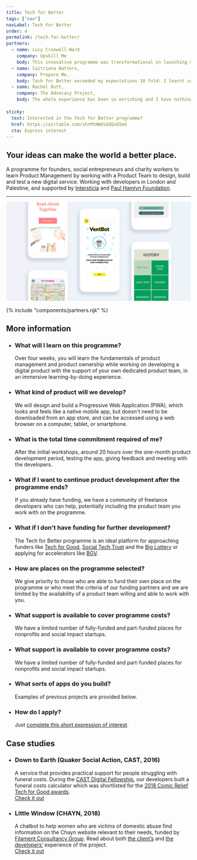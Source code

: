 ```yaml
---
title: Tech for Better
tags: ["nav"]
navLabel: Tech For Better
order: 4
permalink: /tech-for-better/
partners:
  - name: Lucy Cranwell-Ward
    company: Upskill Me
    body: This innovative programme was transformational in launching my startup. The developers were extremely passionate, considerate and easy to work with, and they understood the huge problem that I was trying to solve. I am so grateful for this programme giving me the chance to bring my idea to life!
  - name: Caitriona Watters,
    company: Prepare Me,
    body: Tech for Better exceeded my expectations 10 fold! I learnt so much. The entire programme was intense, full of energy, creativity and innovation and above all thoroughly enjoyable.
  - name: Rachel Butt,
    company: The Advocacy Project,
    body: The whole experience has been so enriching and I have nothing but gratitude for the whole shebang! We've come away with an amazing product that we're looking to develop and I've found a deep love for tech and its potential to make the world a better place.

sticky:
  text: Interested in the Tech for Better programme?
  href: https://airtable.com/shrMtNWdsGQQs65mO
  cta: Express interest
---
```


## Your ideas can make the world a better place.

A programme for founders, social entrepreneurs and charity workers to learn Product Management by working with a Product Team to design, build and test a new digital service. Working with developers in London and Palestine, and supported by [Intersticia](https://intersticia.org/) and [Paul Hamlyn Foundation](https://www.phf.org.uk/).

---

![](/assets/media/t4b_splash.png)

<!-- {.circle-reveal} -->

{% include "components/partners.njk" %}

## More information

- ### What will I learn on this programme?

  Over four weeks, you will learn the fundamentals of product management and product ownership while working on developing a digital product with the support of your own dedicated product team, in an immersive learning-by-doing experience.

- ### What kind of product will we develop?

  We will design and build a Progressive Web Application (PWA), which looks and feels like a native mobile app, but doesn't need to be downloaded from an app store, and can be accessed using a web browser on a computer, tablet, or smartphone.

- ### What is the total time commitment required of me?

  After the initial workshops, around 20 hours over the one-month product development period, testing the app, giving feedback and meeting with the developers.

- ### What if I want to continue product development after the programme ends?

  If you already have funding, we have a community of freelance developers who can help, potentially including the product team you work with on the programme.

- ### What if I don't have funding for further development?

  The Tech for Better programme is an ideal platform for approaching funders like [Tech for Good](https://techforgoodhub.co.uk/), [Social Tech Trust](https://socialtechtrust.org/) and the [Big Lottery](https://www.biglotteryfund.org.uk/) or applying for accelerators like [BGV](https://bethnalgreenventures.com/).

- ### How are places on the programme selected?

  We give priority to those who are able to fund their own place on the programme or who meet the criteria of our funding partners and we are limited by the availability of a product team willing and able to work with you.

- ### What support is available to cover programme costs?

  We have a limited number of fully-funded and part-funded places for nonprofits and social impact startups.

- ### What support is available to cover programme costs?

  We have a limited number of fully-funded and part-funded places for nonprofits and social impact startups.

- ### What sorts of apps do you build?

  Examples of previous projects are provided below.

- ### How do I apply?

  Just [complete this short expression of interest](https://airtable.com/shrMtNWdsGQQs65mO).

<!-- {ul:.grid.cycle-colors} -->

## Case studies

- ### Down to Earth (Quaker Social Action, CAST, 2016)

  A service that provides practical support for people struggling with funeral costs. During the [CAST Digital Fellowship](https://wearecast.org.uk/for-nonprofits/fellowship/), our developers built a funeral costs calculator which was shortlisted for the [2018 Comic Relief Tech for Good awards](https://www.comicrelief.com/news/tech-for-good-2018).  
  [Check it out](https://quaker-social-action.github.io/dte-website/www/)

- ### Little Window (CHAYN, 2018)
  A chatbot to help women who are victims of domestic abuse find information on the Chayn website relevant to their needs, funded by [Filament Consultancy Group](https://www.filament.ai/). Read about both [the client’s](https://medium.com/hack-for-chayn/were-trying-something-new-say-hello-to-little-window-our-chatbot-36a65ac44fda) and [the developers’](https://medium.com/hack-for-chayn/building-little-window-how-we-created-a-chatbot-for-chayn-682ecf7bd495) experience of the project.  
  [Check it out](https://chayn.co/)
